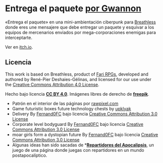 # Entrega el paquete [por Gwannon](https://gwannon.itch.io/entrega-el-paquete-breathless)

«Entrega el paquete» en una mini-ambientación ciberpunk para [Breathless](https://fari-rpgs.itch.io/breathless-srd) donde eres une mensajere que debe entregar un paquete y esquivar a los equipos de mercenarios enviados por mega-corporaciones enemigas para interceptarte.

Ver en [itch.io](https://gwannon.itch.io/entrega-el-paquete-breathless).

## Licencia 

This work is based on Breathless, product of [Fari RPGs](https://farirpgs.com/), developed and authored by René-Pier Deshaies-Gélinas, and licensed for our use under the [Creative Commons Attribution 4.0 License](https://creativecommons.org/licenses/by/4.0/).

Hecho bajo licencia **[CC BY 4.0](https://creativecommons.org/licenses/by/4.0/legalcode.es)**. Imágenes libres de derecho de **[freepik](https://www.freepik.com/)**.


* Patrón en el interior de las páginas por [rawpixel.com](https://www.freepik.com/free-vector/red-black-patterned-background-vector_3463974.htm)
* Game futuristic boxes future technology chests by [upklyak](https://www.freepik.com/free-vector/game-futuristic-boxes-future-technology-chests_37077179.htm)
* Delivery By [Fernand0FC](https://www.deviantart.com/fernand0fc/art/Delivery-802145258) bajo licencia [Creative Commons Attribution 3.0 License](https://creativecommons.org/licenses/by/3.0/deed.es)
* Corporate level bodyguard By [Fernand0FC](https://www.deviantart.com/fernand0fc/art/Corporate-level-bodyguard-803579124) bajo licencia [Creative Commons Attribution 3.0 License](https://creativecommons.org/licenses/by/3.0/deed.es)
* moar girls form a dystopian future By [Fernand0FC](https://www.deviantart.com/fernand0fc/art/moar-girls-form-a-dystopian-future-681146900) bajo licencia [Creative Commons Attribution 3.0 License](https://creativecommons.org/licenses/by/3.0/deed.es)
* Algunas ideas han sido sacadas de *[**Repartidores del Apocalipsis**](https://reroll.itch.io/1pag-cotarpg), un juego de una página donde juegas con repartidores en un mundo postapocalíptico. 